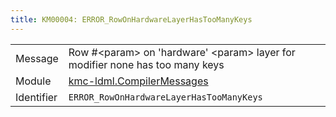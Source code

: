 ```yaml
---
title: KM00004: ERROR_RowOnHardwareLayerHasTooManyKeys
---
```


|            |           |
|------------|---------- |
| Message    | Row \#&lt;param&gt; on 'hardware' &lt;param&gt; layer for modifier none has too many keys |
| Module     | [kmc-ldml.CompilerMessages](kmc-ldml.compilermessages) |
| Identifier | `ERROR_RowOnHardwareLayerHasTooManyKeys` |


